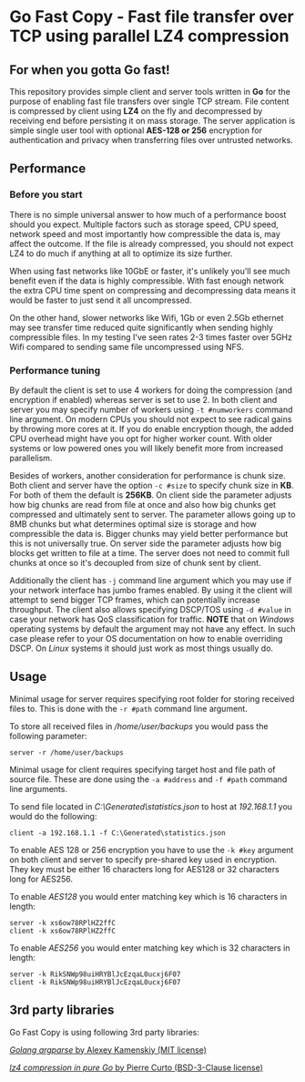 # Go Fast Copy - Fast file transfer over TCP using parallel LZ4 compression

## For when you gotta Go fast!
This repository provides simple client and server tools written in **Go** for the purpose of enabling fast file transfers over single TCP stream. File content is compressed by client using **LZ4** on the fly and decompressed by receiving end before persisting it on mass storage. The server application is simple single user tool with optional **AES-128 or 256** encryption for authentication and privacy when transferring files over untrusted networks.

## Performance

### Before you start
There is no simple universal answer to how much of a performance boost should you expect. Multiple factors such as storage speed, CPU speed, network speed and most importantly how compressible the data is, may affect the outcome. If the file is already compressed, you should not expect LZ4 to do much if anything at all to optimize its size further.

When using fast networks like 10GbE or faster, it's unlikely you'll see much benefit even if the data is highly compressible. With fast enough network the extra CPU time spent on compressing and decompressing data means it would be faster to just send it all uncompressed.

On the other hand, slower networks like Wifi, 1Gb or even 2.5Gb ethernet may see transfer time reduced quite significantly when sending highly compressible files. In my testing I've seen rates 2-3 times faster over 5GHz Wifi compared to sending same file uncompressed using NFS.

### Performance tuning
By default the client is set to use 4 workers for doing the compression (and encryption if enabled) whereas server is set to use 2. In both client and server you may specify number of workers using `-t #numworkers` command line argument. On modern CPUs you should not expect to see radical gains by throwing more cores at it. If you do enable encryption though, the added CPU overhead might have you opt for higher worker count. With older systems or low powered ones you will likely benefit more from increased parallelism.

Besides of workers, another consideration for performance is chunk size. Both client and server have the option `-c #size` to specify chunk size in **KB**. For both of them the default is **256KB**. On client side the parameter adjusts how big chunks are read from file at once and also how big chunks get compressed and ultimately sent to server. The parameter allows going up to 8MB chunks but what determines optimal size is storage and how compressible the data is. Bigger chunks may yield better performance but this is not universally true. On server side the parameter adjusts how big blocks get written to file at a time. The server does not need to commit full chunks at once so it's decoupled from size of chunk sent by client.

Additionally the client has `-j` command line argument which you may use if your network interface has jumbo frames enabled. By using it the client will attempt to send bigger TCP frames, which can potentially increase throughput. The client also allows specifying DSCP/TOS using `-d #value` in case your network has QoS classification for traffic. **NOTE** that on _Windows_ operating systems by default the argument may not have any effect. In such case please refer to your OS documentation on how to enable overriding DSCP. On _Linux_ systems it should just work as most things usually do.

## Usage
Minimal usage for server requires specifying root folder for storing received files to. This is done with the `-r #path` command line argument.

To store all received files in _/home/user/backups_ you would pass the following parameter:
```
server -r /home/user/backups
```

Minimal usage for client requires specifying target host and file path of source file. These are done using the `-a #address` and `-f #path` command line arguments.

To send file located in _C:\Generated\statistics.json_ to host at _192.168.1.1_ you would do the following:
```
client -a 192.168.1.1 -f C:\Generated\statistics.json
```

To enable AES 128 or 256 encryption you have to use the `-k #key` argument on both client and server to specify pre-shared key used in encryption. They key must be either 16 characters long for AES128 or 32 characters long for AES256.

To enable _AES128_ you would enter matching key which is 16 characters in length:
```
server -k xs6ow78RPlHZ2ffC
client -k xs6ow78RPlHZ2ffC
```

To enable _AES256_ you would enter matching key which is 32 characters in length:
```
server -k RikSNWp98uiHRYBlJcEzqaL0ucxj6F07
client -k RikSNWp98uiHRYBlJcEzqaL0ucxj6F07
```

## 3rd party libraries
Go Fast Copy is using following 3rd party libraries:

[_Golang argparse_ by Alexey Kamenskiy (MIT license)](https://github.com/akamensky/argparse)

[_lz4 compression in pure Go_ by Pierre Curto (BSD-3-Clause license)](https://github.com/pierrec/lz4)